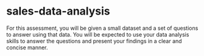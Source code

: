 # sales-data-analysis
For this assessment, you will be given a small dataset and a set of questions to answer using that data. You will be expected to use your data analysis skills to answer the questions and present your findings in a clear and concise manner.
